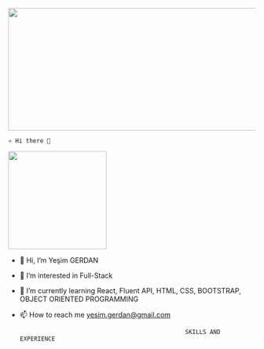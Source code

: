 <img src="https://user-images.githubusercontent.com/106467744/201434702-a4eb82e7-309f-4a27-a773-9dd365ca138d.png"  width="1000" height="250">




    ⚛ Hi there 👋
   

 <img src="https://user-images.githubusercontent.com/106467744/201433841-0cc7de9b-e954-4098-b18a-890ac9da24aa.gif"  width="200" height="200">
 
 - 👋 Hi, I’m Yeşim GERDAN
- 👀 I’m interested in Full-Stack
- 🌱 I’m currently learning React, Fluent API, HTML, CSS, BOOTSTRAP, OBJECT ORIENTED PROGRAMMING 
- 📫 How to reach me yesim.gerdan@gmail.com
 


                                                     SKILLS AND EXPERIENCE
   






